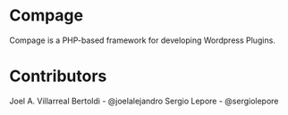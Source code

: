 Compage
=======

Compage is a PHP-based framework for developing Wordpress Plugins.

Contributors
============

Joel A. Villarreal Bertoldi - @joelalejandro
Sergio Lepore - @sergiolepore